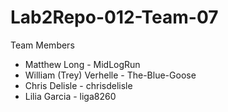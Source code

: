 # Lab2Repo-012-Team-07

Team Members
- Matthew Long - MidLogRun
- William (Trey) Verhelle - The-Blue-Goose
- Chris Delisle - chrisdelisle
- Lilia Garcia - liga8260
